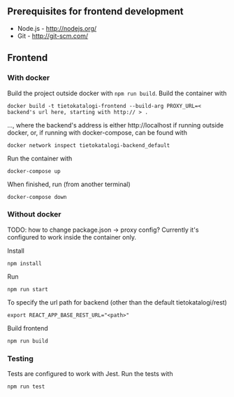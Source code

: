 ## Prerequisites for frontend development

- Node.js - http://nodejs.org/
- Git - http://git-scm.com/

## Frontend

### With docker

Build the project outside docker with `npm run build`.
Build the container with

```
docker build -t tietokatalogi-frontend --build-arg PROXY_URL=< backend's url here, starting with http:// > .
```

..., where the backend's address is either http://localhost if running outside docker, or, if running with docker-compose, can be found with

```
docker network inspect tietokatalogi-backend_default
```

Run the container with

```
docker-compose up
```

When finished, run (from another terminal)

```
docker-compose down
```

### Without docker

TODO: how to change package.json -> proxy config? Currently it's configured to work inside the container only.

Install

```
npm install
```

Run

```
npm run start
```

To specify the url path for backend (other than the default tietokatalogi/rest)

```
export REACT_APP_BASE_REST_URL="<path>"
```

Build frontend

```
npm run build
```

### Testing

Tests are configured to work with Jest.
Run the tests with

```
npm run test
```
